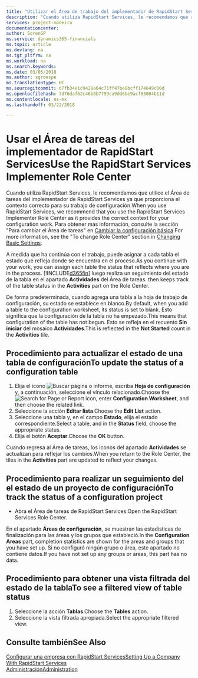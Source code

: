 ```yaml
---
title: "Utilizar el Área de trabajo del implementador de RapidStart Services | Documentos de Microsoft"
description: "Cuando utiliza RapidStart Services, le recomendamos que realice un seguimiento de su trabajo y utilice el Área de tareas del implementador de RapidStart Services ya que proporciona el contexto correcto para su trabajo de configuración."
services: project-madeira
documentationcenter: 
author: SorenGP
ms.service: dynamics365-financials
ms.topic: article
ms.devlang: na
ms.tgt_pltfrm: na
ms.workload: na
ms.search.keywords: 
ms.date: 03/05/2018
ms.author: sgroespe
ms.translationtype: HT
ms.sourcegitcommit: d7fb34e1c9428a64c71ff47be8bcff174649c00d
ms.openlocfilehash: 7d76daf62c46b0b7799ca9dd6be9acf83084b11d
ms.contentlocale: es-mx
ms.lasthandoff: 03/22/2018

---
```

# <a name="use-the-rapidstart-services-implementer-role-center"></a><span data-ttu-id="c421e-103">Usar el Área de tareas del implementador de RapidStart Services</span><span class="sxs-lookup"><span data-stu-id="c421e-103">Use the RapidStart Services Implementer Role Center</span></span>
<span data-ttu-id="c421e-104">Cuando utiliza RapidStart Services, le recomendamos que utilice el Área de tareas del implementador de RapidStart Services ya que proporciona el contexto correcto para su trabajo de configuración.</span><span class="sxs-lookup"><span data-stu-id="c421e-104">When you use RapidStart Services, we recommend that you use the RapidStart Services Implementer Role Center as it provides the correct context for your configuration work.</span></span> <span data-ttu-id="c421e-105">Para obtener más información, consulte la sección "Para cambiar el Área de tareas" en [Cambiar la configuración básica](ui-change-basic-settings.md).</span><span class="sxs-lookup"><span data-stu-id="c421e-105">For more information, see the "To change Role Center" section in [Changing Basic Settings](ui-change-basic-settings.md).</span></span>

<span data-ttu-id="c421e-106">A medida que ha continúa con el trabajo, puede asignar a cada tabla el estado que refleja donde se encuentra en el proceso.</span><span class="sxs-lookup"><span data-stu-id="c421e-106">As you continue with your work, you can assign each table the status that reflects where you are in the process.</span></span> [!INCLUDE[d365fin](includes/d365fin_md.md)]<span data-ttu-id="c421e-107"> luego realiza un seguimiento del estado de la tabla en el apartado **Actividades** del Área de tareas.</span><span class="sxs-lookup"><span data-stu-id="c421e-107"> then keeps track of the table status in the **Activities** part on the Role Center.</span></span>  

<span data-ttu-id="c421e-108">De forma predeterminada, cuando agrega una tabla a la hoja de trabajo de configuración, su estado se establece en blanco.</span><span class="sxs-lookup"><span data-stu-id="c421e-108">By default, when you add a table to the configuration worksheet, its status is set to blank.</span></span> <span data-ttu-id="c421e-109">Esto significa que la configuración de la tabla no ha empezado.</span><span class="sxs-lookup"><span data-stu-id="c421e-109">This means that configuration of the table has not begun.</span></span> <span data-ttu-id="c421e-110">Esto se refleja en el recuento **Sin iniciar** del mosaico **Actividades**.</span><span class="sxs-lookup"><span data-stu-id="c421e-110">This is reflected in the **Not Started** count in the **Activities** tile.</span></span>  

## <a name="to-update-the-status-of-a-configuration-table"></a><span data-ttu-id="c421e-111">Procedimiento para actualizar el estado de una tabla de configuración</span><span class="sxs-lookup"><span data-stu-id="c421e-111">To update the status of a configuration table</span></span>  
1.  <span data-ttu-id="c421e-112">Elija el icono ![Buscar página o informe](media/ui-search/search_small.png "icono Buscar página o informe"), escriba **Hoja de configuración** y, a continuación, seleccione el vínculo relacionado.</span><span class="sxs-lookup"><span data-stu-id="c421e-112">Choose the ![Search for Page or Report](media/ui-search/search_small.png "Search for Page or Report icon") icon, enter **Configuration Worksheet**, and then choose the related link.</span></span>  
2.  <span data-ttu-id="c421e-113">Seleccione la acción **Editar lista**.</span><span class="sxs-lookup"><span data-stu-id="c421e-113">Choose the **Edit List** action.</span></span>  
3.  <span data-ttu-id="c421e-114">Seleccione una tabla y, en el campo **Estado**, elija el estado correspondiente.</span><span class="sxs-lookup"><span data-stu-id="c421e-114">Select a table, and in the **Status** field, choose the appropriate status.</span></span>  
4.  <span data-ttu-id="c421e-115">Elija el botón **Aceptar**.</span><span class="sxs-lookup"><span data-stu-id="c421e-115">Choose the **OK** button.</span></span>  

<span data-ttu-id="c421e-116">Cuando regresa al Área de tareas, los iconos del apartado **Actividades** se actualizan para reflejar los cambios.</span><span class="sxs-lookup"><span data-stu-id="c421e-116">When you return to the Role Center, the tiles in the **Activities** part are updated to reflect your changes.</span></span>  

## <a name="to-track-the-status-of-a-configuration-project"></a><span data-ttu-id="c421e-117">Procedimiento para realizar un seguimiento del el estado de un proyecto de configuración</span><span class="sxs-lookup"><span data-stu-id="c421e-117">To track the status of a configuration project</span></span>  
- <span data-ttu-id="c421e-118">Abra el Área de tareas de RapidStart Services.</span><span class="sxs-lookup"><span data-stu-id="c421e-118">Open the RapidStart Services Role Center.</span></span>  

<span data-ttu-id="c421e-119">En el apartado **Áreas de configuración**, se muestran las estadísticas de finalización para las áreas y los grupos que estableció.</span><span class="sxs-lookup"><span data-stu-id="c421e-119">In the **Configuration Areas** part, completion statistics are shown for the areas and groups that you have set up.</span></span> <span data-ttu-id="c421e-120">Si no configuró ningún grupo o área, este apartado no contiene datos.</span><span class="sxs-lookup"><span data-stu-id="c421e-120">If you have not set up any groups or areas, this part has no data.</span></span>  

## <a name="to-see-a-filtered-view-of-table-status"></a><span data-ttu-id="c421e-121">Procedimiento para obtener una vista filtrada del estado de la tabla</span><span class="sxs-lookup"><span data-stu-id="c421e-121">To see a filtered view of table status</span></span>  
1. <span data-ttu-id="c421e-122">Seleccione la acción **Tablas**.</span><span class="sxs-lookup"><span data-stu-id="c421e-122">Choose the **Tables** action.</span></span>  
2. <span data-ttu-id="c421e-123">Seleccione la vista filtrada apropiada.</span><span class="sxs-lookup"><span data-stu-id="c421e-123">Select the appropriate filtered view.</span></span>  

## <a name="see-also"></a><span data-ttu-id="c421e-124">Consulte también</span><span class="sxs-lookup"><span data-stu-id="c421e-124">See Also</span></span>  
[<span data-ttu-id="c421e-125">Configurar una empresa con RapidStart Services</span><span class="sxs-lookup"><span data-stu-id="c421e-125">Setting Up a Company With RapidStart Services</span></span>](admin-set-up-a-company-with-rapidstart.md)  
[<span data-ttu-id="c421e-126">Administración</span><span class="sxs-lookup"><span data-stu-id="c421e-126">Administration</span></span>](admin-setup-and-administration.md)

